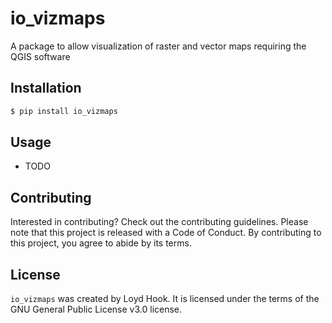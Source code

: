 # io_vizmaps

A package to allow visualization of raster and vector maps requiring the QGIS software

## Installation

```bash
$ pip install io_vizmaps
```

## Usage

- TODO

## Contributing

Interested in contributing? Check out the contributing guidelines. Please note that this project is released with a Code of Conduct. By contributing to this project, you agree to abide by its terms.

## License

`io_vizmaps` was created by Loyd Hook. It is licensed under the terms of the GNU General Public License v3.0 license.

